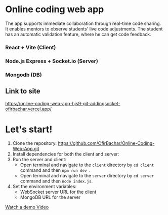 # Online coding web app
The app supports immediate collaboration through real-time code sharing.
It enables mentors to observe students' live code adjustments.
The student has an automatic validation feature, where he can get code feedback.

### React + Vite (Client)
### Node.js Express + Socket.io (Server)
### Mongodb (DB)


## Link to site
https://online-coding-web-app-hjs9-git-addingsocket-ofirbachar.vercel.app/

# Let's start!
1. Clone the repository: https://github.com/OfirBachar/Online-Coding-Web-App.git
2. Install dependencies for both the client and server:
3. Run the server and client:
    - Open terminal and navigate to the `client` directory by `cd client` command and then `npm run dev `.
    - Open terminal and navigate to the `server` directory by `cd server` command and then `node index.js`.
4. Set the environment variables:
    - WebSocket server URL for the client
    - MongoDB URL for the server

[Watch a demo Video](client/src/asserts/demoVideo.mp4)


